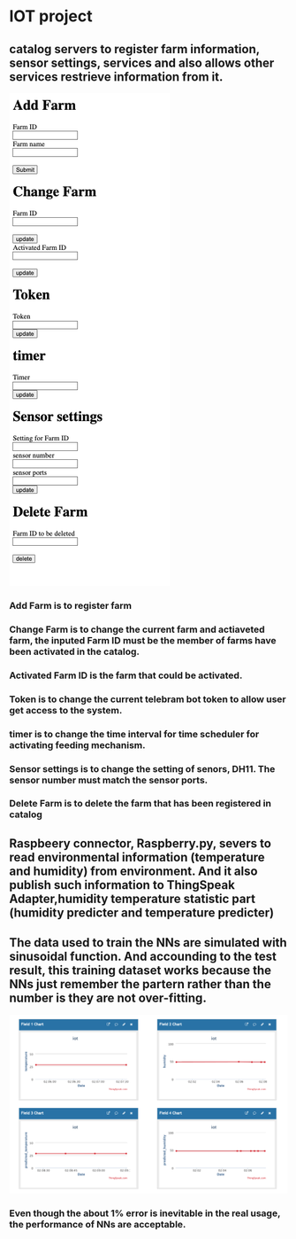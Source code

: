 # IOT project

## catalog servers to register farm information, sensor settings, services and also allows other services restrieve information from it.
![img](./catalog.png)
### Add Farm is to register farm 
### Change Farm is to change the current farm and actiaveted farm, the inputed Farm ID must be the member of farms have been activated in the catalog.
### Activated Farm ID is the farm that could be activated.
### Token is to change the current telebram bot token to allow user get access to the system. 
### timer is to change the time interval for time scheduler for activating feeding mechanism.
### Sensor settings is to change the setting of senors, DH11. The sensor number must match the sensor ports.
### Delete Farm is to delete the farm that has been registered in catalog
## Raspbeery connector, Raspberry.py, severs to read environmental information (temperature and humidity) from environment. And it also publish such information to ThingSpeak Adapter,humidity temperature statistic part (humidity predicter and temperature predicter)

## The data used to train the NNs are simulated with sinusoidal function. And accounding to the test result, this training dataset works because the NNs just remember the partern rather than the number is they are not over-fitting. 

![img](./results.png)
### Even though the about 1% error is inevitable in the real usage, the performance of NNs are acceptable.